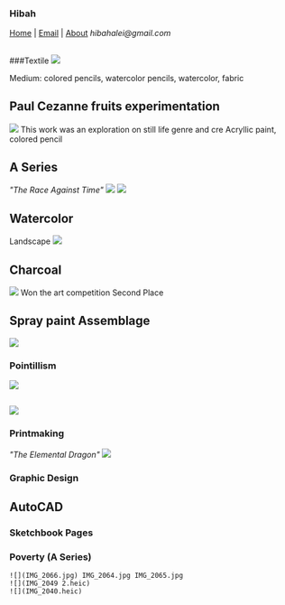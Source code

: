 ### Hibah
[Home](https://hibah-ali.github.io/)    |   [Email](https://hibah-ali.github.io/)   |   [About](https://hibah-ali.github.io/)
_hibahalei@gmail.com_



##
###Textile
![](IMG_1972.jpg)

Medium: colored pencils, watercolor pencils, watercolor, 
fabric


## Paul Cezanne fruits experimentation
![](IMG_2070.jpg)
This work was an exploration on still life genre and cre
Acryllic paint, colored pencil
 

### 


## A Series
_"The Race Against Time"_
![](IMG_2067.jpg)
![](IMG_2084.jpg)

## Watercolor 
Landscape
![](IMG_2123.jpg)

## Charcoal
![](IMG_2124.jpg)
Won the art competition Second Place

## Spray paint Assemblage
![](IMG_2110.jpg)


### Pointillism
![](IMG_2069.jpg)

##
![](IMG_2126.jpg)


### Printmaking
_"The Elemental Dragon"_
![](IMG_2071.jpg)

### Graphic Design
## AutoCAD



### Sketchbook Pages



### Poverty (A Series) 
```
![](IMG_2066.jpg) IMG_2064.jpg IMG_2065.jpg
![](IMG_2049 2.heic)
![](IMG_2040.heic)
```
